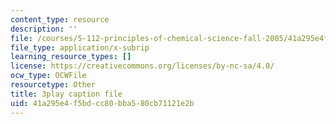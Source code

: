 ```yaml
---
content_type: resource
description: ''
file: /courses/5-112-principles-of-chemical-science-fall-2005/41a295e4f5bdcc80bba580cb71121e2b_UGoGgkHYS10.srt
file_type: application/x-subrip
learning_resource_types: []
license: https://creativecommons.org/licenses/by-nc-sa/4.0/
ocw_type: OCWFile
resourcetype: Other
title: 3play caption file
uid: 41a295e4-f5bd-cc80-bba5-80cb71121e2b
---
```

